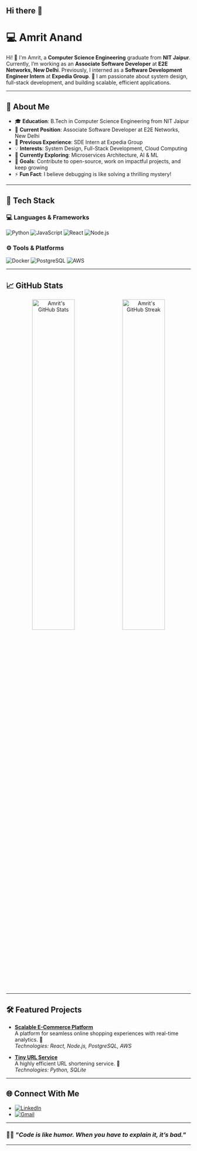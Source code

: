 ## Hi there 👋

# 💻 **Amrit Anand**

Hi! 👋 I'm Amrit, a **Computer Science Engineering** graduate from **NIT Jaipur**. Currently, I’m working as an **Associate Software Developer** at **E2E Networks, New Delhi**. Previously, I interned as a **Software Development Engineer Intern** at **Expedia Group**. 🌟 I am passionate about system design, full-stack development, and building scalable, efficient applications.

---

## 🚀 **About Me**
- 🎓 **Education**: B.Tech in Computer Science Engineering from NIT Jaipur  
- 💼 **Current Position**: Associate Software Developer at E2E Networks, New Delhi  
- 🏢 **Previous Experience**: SDE Intern at Expedia Group  
- 💡 **Interests**: System Design, Full-Stack Development, Cloud Computing  
- 🌱 **Currently Exploring**: Microservices Architecture, AI & ML  
- 🎯 **Goals**: Contribute to open-source, work on impactful projects, and keep growing  
- ⚡ **Fun Fact**: I believe debugging is like solving a thrilling mystery!  

---

## 🔧 **Tech Stack**

### 💻 Languages & Frameworks
![Python](https://img.shields.io/badge/Python-3776AB?style=for-the-badge&logo=python&logoColor=white)
![JavaScript](https://img.shields.io/badge/JavaScript-F7DF1E?style=for-the-badge&logo=javascript&logoColor=black)
![React](https://img.shields.io/badge/React-61DAFB?style=for-the-badge&logo=react&logoColor=black)
![Node.js](https://img.shields.io/badge/Node.js-339933?style=for-the-badge&logo=nodedotjs&logoColor=white)

### ⚙️ Tools & Platforms
![Docker](https://img.shields.io/badge/Docker-2496ED?style=for-the-badge&logo=docker&logoColor=white)
![PostgreSQL](https://img.shields.io/badge/PostgreSQL-336791?style=for-the-badge&logo=postgresql&logoColor=white)
![AWS](https://img.shields.io/badge/AWS-FF9900?style=for-the-badge&logo=amazonaws&logoColor=white)

---

## 📈 **GitHub Stats**
<p align="center">
  <img src="https://github-readme-stats.vercel.app/api?username=amrit-anand&show_icons=true&theme=radical" alt="Amrit's GitHub Stats" width="48%" />
  <img src="https://github-readme-streak-stats.herokuapp.com/?user=amrit-anand&theme=radical" alt="Amrit's GitHub Streak" width="48%" />
</p>

---

## 🛠️ **Featured Projects**
- **[Scalable E-Commerce Platform](#)**  
  A platform for seamless online shopping experiences with real-time analytics. 🛒  
  _Technologies: React, Node.js, PostgreSQL, AWS_

- **[Tiny URL Service](#)**  
  A highly efficient URL shortening service. 🔗  
  _Technologies: Python, SQLite_

---

## 🌐 **Connect With Me**
- [![LinkedIn](https://img.shields.io/badge/LinkedIn-%230077B5.svg?style=for-the-badge&logo=linkedin&logoColor=white)](https://www.linkedin.com/in/amrit-anand-2003/)
- [![Gmail](https://img.shields.io/badge/Gmail-D14836?style=for-the-badge&logo=gmail&logoColor=white)](mailto:amritanandkumar9@gmail.com)

---

### 🦸‍♂️ _"Code is like humor. When you have to explain it, it’s bad."_

---


<!--
**AmritAnand-2003/AmritAnand-2003** is a ✨ _special_ ✨ repository because its `README.md` (this file) appears on your GitHub profile.

Here are some ideas to get you started:

- 🔭 I’m currently working on ...
- 🌱 I’m currently learning ...
- 👯 I’m looking to collaborate on ...
- 🤔 I’m looking for help with ...
- 💬 Ask me about ...
- 📫 How to reach me: ...
- 😄 Pronouns: ...
- ⚡ Fun fact: ...
-->
